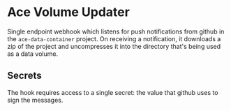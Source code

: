 # Ace Volume Updater

Single endpoint webhook which listens for push notifications from github in the `ace-data-container` project. On
receiving a notification, it downloads a zip of the project and uncompresses it into the directory that's being used as
a data volume.

## Secrets

The hook requires access to a single secret: the value that github uses to sign the messages.
